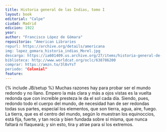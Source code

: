 ```yaml
---
title: Historia general de las Indias, tomo I
layout: book
editorial: "Calpe"
ciudad: Madrid
edicion: 1922
year:
author: "Francisco López de Gómara"
repositorio: "American Libraries
repurl: https://archive.org/details/americana
img: lopez_gomara_historia_indias_Morel.jpg
descarga: https://ia601409.us.archive.org/27/items/historia-general-de-las-indias-tomo-i/Historia%20general%20de%20las%20indias%20tomo%20I.pdf
biblioteca: http://www.worldcat.org/oclc/638786200
comprar: https://amzn.to/3l8vYsT
periodo: "Colonial"
feature: 
---
```

{% include JB/setup %}
Muchas razones hay para probar ser el mundo redondo y no llano. Empero la más clara y más a ojos vistas es la vuelta redonda que con increíble presteza le da el sol cada día. Siendo, pues, redondo todo el cuerpo del mundo, de necesidad han de ser redondas todas sus partes, especial los elementos, que son tierra, agua, aire, fuego. La tierra, que es el centro del mundo, según lo muestran los equinoccios, está fija, fuerte, y tan recia y bien fundada sobre sí misma, que nunca faltará ni flaqueará; y sin esto, tira y atrae para sí los extremos.

